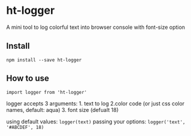 # ht-logger
A mini tool to log colorful text into browser console with font-size option

## Install
`npm install --save ht-logger`

## How to use
`import logger from 'ht-logger'`

logger accepts 3 arguments: 1. text to log 2.color code (or just css color names, default: aqua) 3. font size (defualt 18)

using default values:
`logger(text)`
passing your options:
`logger('text', '#ABCDEF', 18)`
